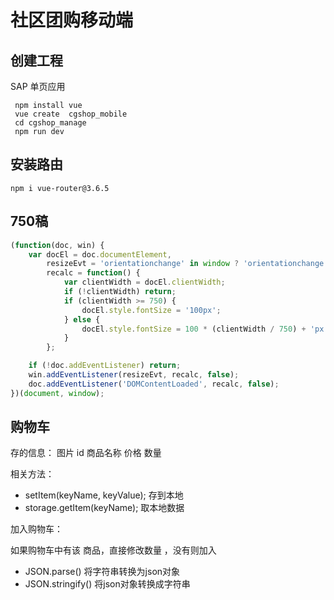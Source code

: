 # 社区团购移动端

## 创建工程

SAP  单页应用 

~~~shell
 npm install vue
 vue create  cgshop_mobile
 cd cgshop_manage
 npm run dev  
~~~

## 安装路由

~~~shell
npm i vue-router@3.6.5
~~~



## 750稿



~~~javascript
(function(doc, win) {
    var docEl = doc.documentElement,
        resizeEvt = 'orientationchange' in window ? 'orientationchange' : 'resize',
        recalc = function() {
            var clientWidth = docEl.clientWidth;
            if (!clientWidth) return;
            if (clientWidth >= 750) {
                docEl.style.fontSize = '100px';
            } else {
                docEl.style.fontSize = 100 * (clientWidth / 750) + 'px';
            }
        };

    if (!doc.addEventListener) return;
    win.addEventListener(resizeEvt, recalc, false);
    doc.addEventListener('DOMContentLoaded', recalc, false);
})(document, window);
~~~



## 购物车



存的信息：  图片  id  商品名称  价格  数量  

相关方法：

* setItem(keyName, keyValue);  存到本地 
* storage.getItem(keyName);  取本地数据  

加入购物车：

如果购物车中有该 商品，直接修改数量 ，没有则加入 

* JSON.parse()  将字符串转换为json对象 
* JSON.stringify() 将json对象转换成字符串 









